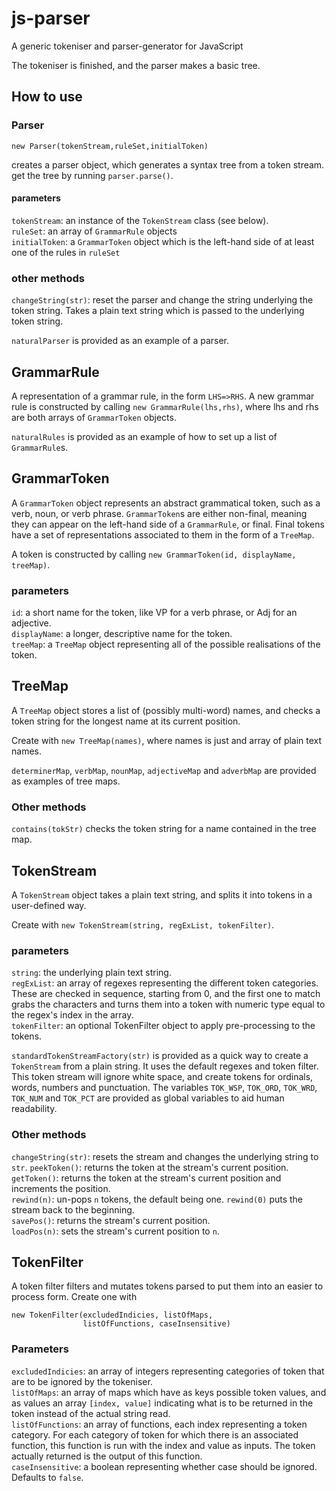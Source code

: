 # js-parser

A generic tokeniser and parser-generator for JavaScript

The tokeniser is finished, and the parser makes a basic tree.

## How to use

### Parser

```
new Parser(tokenStream,ruleSet,initialToken)
```

creates a parser object, which generates a syntax tree from a token stream. get 
the tree by running ```parser.parse()```.

#### parameters
```tokenStream```: an instance of the ```TokenStream``` class (see below).  
```ruleSet```: an array of ```GrammarRule``` objects  
```initialToken```: a ```GrammarToken``` object which is the left-hand side of 
at least one of the rules in ```ruleSet```

### other methods

```changeString(str)```: reset the parser and change the string underlying the 
token string. Takes a plain text string which is passed to the underlying token 
string.

```naturalParser``` is provided as an example of a parser.

## GrammarRule

A representation of a grammar rule, in the form ```LHS=>RHS```. A new grammar 
rule is constructed by calling ```new GrammarRule(lhs,rhs)```, where lhs and 
rhs are both arrays of ```GrammarToken``` objects.

```naturalRules``` is provided as an example of how to set up a list of 
```GrammarRule```s.

## GrammarToken

A ```GrammarToken``` object represents an abstract grammatical token, such as a 
verb, noun, or verb phrase. ```GrammarToken```s are either non-final, meaning 
they can appear on the left-hand side of a ```GrammarRule```, or final. Final 
tokens have a set of representations associated to them in the form of a 
```TreeMap```.

A token is constructed by calling ```new GrammarToken(id, displayName, treeMap)```.

### parameters

```id```: a short name for the token, like VP for a verb phrase, or Adj for an 
adjective.  
```displayName```: a longer, descriptive name for the token.  
```treeMap```: a ```TreeMap``` object representing all of the possible 
realisations of the token.

## TreeMap

A ```TreeMap``` object stores a list of (possibly multi-word) names, and checks 
a token string for the longest name at its current position.

Create with ```new TreeMap(names)```, where names is just and array of plain 
text names.

```determinerMap```, ```verbMap```, ```nounMap```, ```adjectiveMap``` and 
```adverbMap``` are provided as examples of tree maps.

### Other methods

```contains(tokStr)``` checks the token string for a name contained in the tree map.

## TokenStream

A ```TokenStream``` object takes a plain text string, and splits it into tokens 
in a user-defined way.

Create with ```new TokenStream(string, regExList, tokenFilter)```.

### parameters

```string```: the underlying plain text string.  
```regExList```: an array of regexes representing the different token 
categories. These are checked in sequence, starting from 0, and the first one 
to match grabs the characters and turns them into a token with numeric type 
equal to the regex's index in the array.  
```tokenFilter```: an optional TokenFilter object to apply pre-processing to 
the tokens.

```standardTokenStreamFactory(str)``` is provided as a quick way to create a 
```TokenStream``` from a plain string. It uses the default regexes and token 
filter. This token stream will ignore white space, and create tokens for 
ordinals, words, numbers and punctuation. The variables ```TOK_WSP```, 
```TOK_ORD```, ```TOK_WRD```, ```TOK_NUM``` and ```TOK_PCT``` are provided as 
global variables to aid human readability.

### Other methods

```changeString(str)```: resets the stream and changes the underlying string to 
```str```.
```peekToken()```: returns the token at the stream's current position.  
```getToken()```: returns the token at the stream's current position and 
increments the position.  
```rewind(n)```: un-pops ```n``` tokens, the default being one. ```rewind(0)``` 
puts the stream back to the beginning.  
```savePos()```: returns the stream's current position.  
```loadPos(n)```: sets the stream's current position to ```n```.

## TokenFilter

A token filter filters and mutates tokens parsed to put them into an easier to 
process form. Create one with 

    new TokenFilter(excludedIndicies, listOfMaps,
                    listOfFunctions, caseInsensitive)

### Parameters

```excludedIndicies```: an array of integers representing categories of token 
that are to be ignored by the tokeniser.  
```listOfMaps```: an array of maps which have as keys possible token values, 
and as values an array ```[index, value]``` indicating what is to be returned 
in the token instead of the actual string read.  
```listOfFunctions```: an array of functions, each index representing a token 
category. For each category of token for which there is an associated function, 
this function is run with the index and value as inputs. The token actually 
returned is the output of this function.  
```caseInsensitive```: a boolean representing whether case should be ignored. 
Defaults to ```false```.
